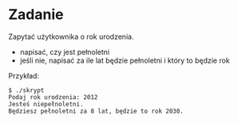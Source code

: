 # Zadanie

Zapytać użytkownika o rok urodzenia.
* napisać, czy jest pełnoletni
* jeśli nie, napisać za ile lat będzie pełnoletni i który to będzie rok

Przykład:

```command
$ ./skrypt
Podaj rok urodzenia: 2012
Jesteś niepełnoletni.
Będziesz pełnoletni za 8 lat, będzie to rok 2030.
```
